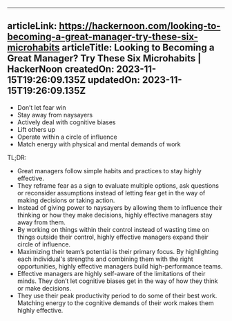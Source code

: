 -----------------------
articleLink: https://hackernoon.com/looking-to-becoming-a-great-manager-try-these-six-microhabits
articleTitle: Looking to Becoming a Great Manager? Try These Six Microhabits | HackerNoon
createdOn: 2023-11-15T19:26:09.135Z
updatedOn: 2023-11-15T19:26:09.135Z
-----------------------

- Don’t let fear win
- Stay away from naysayers
- Actively deal with cognitive biases
- Lift others up
- Operate within a circle of influence
- Match energy with physical and mental demands of work

TL;DR:
- Great managers follow simple habits and practices to stay highly effective.
- They reframe fear as a sign to evaluate multiple options, ask questions or reconsider assumptions instead of letting fear get in the way of making decisions or taking action.
- Instead of giving power to naysayers by allowing them to influence their thinking or how they make decisions, highly effective managers stay away from them.
- By working on things within their control instead of wasting time on things outside their control, highly effective managers expand their circle of influence.
- Maximizing their team’s potential is their primary focus. By highlighting each individual's strengths and combining them with the right opportunities, highly effective managers build high-performance teams.
- Effective managers are highly self-aware of the limitations of their minds. They don’t let cognitive biases get in the way of how they think or make decisions.
- They use their peak productivity period to do some of their best work. Matching energy to the cognitive demands of their work makes them highly effective.
